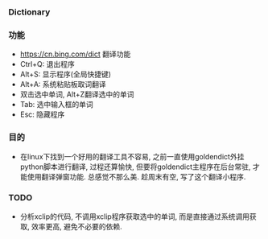### Dictionary

### 功能
- https://cn.bing.com/dict 翻译功能
- Ctrl+Q: 退出程序
- Alt+S: 显示程序(全局快捷键)
- Alt+A: 系统粘贴板取词翻译
- 双击选中单词, Alt+Z翻译选中的单词
- Tab: 选中输入框的单词
- Esc: 隐藏程序

### 目的
- 在linux下找到一个好用的翻译工具不容易, 之前一直使用goldendict外挂python脚本进行翻译,
  过程还算愉快, 但要将goldendict主程序在后台常驻, 才能使用翻译弹窗功能. 总感觉不那么美.
  趁周末有空, 写了这个翻译小程序.

### TODO
- 分析xclip的代码, 不调用xclip程序获取选中的单词, 而是直接通过系统调用获取, 效率更高, 避免不必要的依赖.

